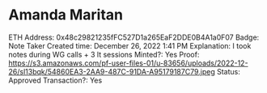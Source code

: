 # Amanda Maritan

ETH Address: 0x48c29821235fFC527D1a265EaF2DDE0B4A1a0F07
Badge: Note Taker
Created time: December 26, 2022 1:41 PM
Explanation: I took notes during WG calls + 3 lt sessions
Minted?: Yes
Proof: https://s3.amazonaws.com/pf-user-files-01/u-83656/uploads/2022-12-26/sl13bqk/54860EA3-2AA9-487C-91DA-A95179187C79.jpeg
Status: Approved
Transaction?: Yes